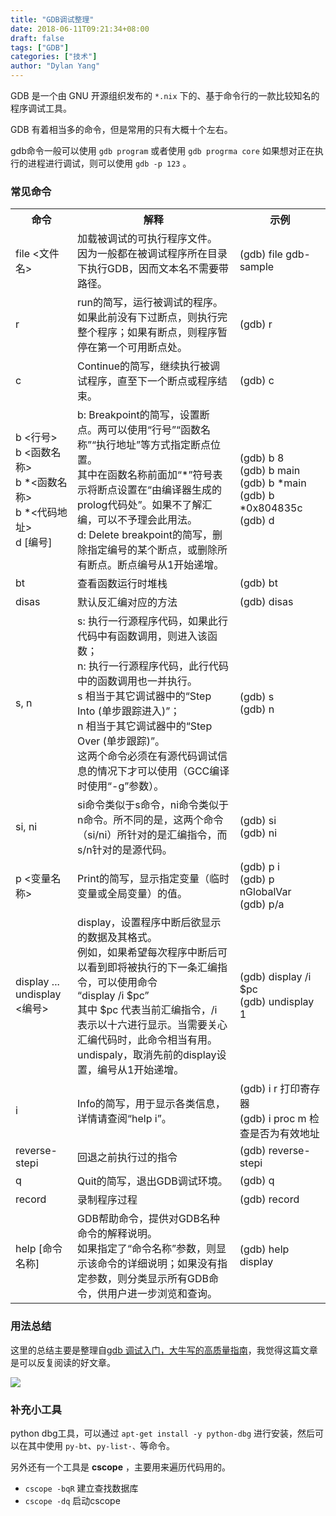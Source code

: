 ```yaml
---
title: "GDB调试整理"
date: 2018-06-11T09:21:34+08:00
draft: false 
tags: ["GDB"]
categories: ["技术"]
author: "Dylan Yang"
---
```


GDB 是一个由 GNU 开源组织发布的 `*.nix` 下的、基于命令行的一款比较知名的程序调试工具。

GDB 有着相当多的命令，但是常用的只有大概十个左右。

gdb命令一般可以使用 `gdb program` 或者使用 `gdb progrma core` 如果想对正在执行的进程进行调试，则可以使用 `gdb -p 123` 。

<!--more-->

### 常见命令

<table>
<tr>
    <th>命令</th>
    <th> 解释</th>
    <th> 示例</th>
</tr>
<tr>
    <td>file <文件名></td>
    <td>加载被调试的可执行程序文件。<br />因为一般都在被调试程序所在目录下执行GDB，因而文本名不需要带路径。</td>
    <td>(gdb) file gdb-sample</td>
</tr>
<tr>
    <td>r</td>
    <td>run的简写，运行被调试的程序。<br />如果此前没有下过断点，则执行完整个程序；如果有断点，则程序暂停在第一个可用断点处。</td>
    <td>(gdb) r</td>
</tr>
<tr>
    <td>c</td>
    <td>Continue的简写，继续执行被调试程序，直至下一个断点或程序结束。</td>
    <td>(gdb) c</td>
</tr>
<tr>
    <td>b &lt;行号&gt;<br />b &lt;函数名称&gt;<br />b *&lt;函数名称&gt;<br />b *&lt;代码地址&gt; <br />d [编号]</td>
    <td>b: Breakpoint的简写，设置断点。两可以使用“行号”“函数名称”“执行地址”等方式指定断点位置。<br />其中在函数名称前面加“*”符号表示将断点设置在“由编译器生成的prolog代码处”。如果不了解汇编，可以不予理会此用法。<br />d: Delete breakpoint的简写，删除指定编号的某个断点，或删除所有断点。断点编号从1开始递增。</td>
    <td>(gdb) b 8<br />(gdb) b main<br />(gdb) b *main<br />(gdb) b *0x804835c<br />(gdb) d</td>
</tr>
<tr>
    <td>bt</td>
    <td>查看函数运行时堆栈</td>
    <td>(gdb) bt</td>
</tr>
<tr>
    <td>disas <functionName></td>
    <td>默认反汇编对应的方法</td>
    <td>(gdb) disas </td>
</tr>
<tr>
    <td>s, n</td>
    <td>s: 执行一行源程序代码，如果此行代码中有函数调用，则进入该函数；<br />n: 执行一行源程序代码，此行代码中的函数调用也一并执行。<br />s 相当于其它调试器中的“Step Into (单步跟踪进入)”；<br />n 相当于其它调试器中的“Step Over (单步跟踪)”。<br />这两个命令必须在有源代码调试信息的情况下才可以使用（GCC编译时使用“-g”参数）。</td>
    <td>(gdb) s<br />(gdb) n</td>
</tr>
<tr>
    <td>si, ni</td>
    <td>si命令类似于s命令，ni命令类似于n命令。所不同的是，这两个命令（si/ni）所针对的是汇编指令，而s/n针对的是源代码。</td>
    <td>(gdb) si<br />(gdb) ni</td>
</tr>
<tr>
    <td>p &lt;变量名称&gt;</td>
    <td>Print的简写，显示指定变量（临时变量或全局变量）的值。</td>
    <td>(gdb) p i<br />(gdb) p nGlobalVar<br />(gdb) p/a</td>
</tr>
<tr>
    <td>display ... <br />undisplay &lt;编号&gt;</td>
    <td>display，设置程序中断后欲显示的数据及其格式。<br />例如，如果希望每次程序中断后可以看到即将被执行的下一条汇编指令，可以使用命令<br />“display /i $pc”<br />其中 $pc 代表当前汇编指令，/i 表示以十六进行显示。当需要关心汇编代码时，此命令相当有用。<br />undispaly，取消先前的display设置，编号从1开始递增。</td>
    <td>(gdb) display /i $pc<br />(gdb) undisplay 1</td>
</tr>
<tr>
    <td>i</td>
    <td>Info的简写，用于显示各类信息，详情请查阅“help i”。</td>
    <td>(gdb) i r 打印寄存器<br />(gdb) i proc m 检查是否为有效地址</td>
</tr>
<tr>
    <td>reverse-stepi</td>
    <td>回退之前执行过的指令</td>
    <td>(gdb) reverse-stepi</td>
</tr>
<tr>
    <td>q</td>
    <td>Quit的简写，退出GDB调试环境。</td>
    <td>(gdb) q</td>
</tr>
<tr>
    <td>record</td>
    <td>录制程序过程</td>
    <td>(gdb) record</td>
</tr>
<tr>
    <td>help [命令名称]</td>
    <td>GDB帮助命令，提供对GDB名种命令的解释说明。<br />如果指定了“命令名称”参数，则显示该命令的详细说明；如果没有指定参数，则分类显示所有GDB命令，供用户进一步浏览和查询。</td>
    <td>(gdb) help display</td>
</tr>
</table>

### 用法总结

这里的总结主要是整理自[gdb 调试入门，大牛写的高质量指南](http://blog.jobbole.com/107759/)，我觉得这篇文章是可以反复阅读的好文章。

![](/images/gdb.png)

### 补充小工具

python dbg工具，可以通过 `apt-get install -y python-dbg` 进行安装，然后可以在其中使用 `py-bt`、`py-list·、`等命令。

另外还有一个工具是 **cscope** ，主要用来遍历代码用的。

- `cscope -bqR` 建立查找数据库
- `cscope -dq` 启动cscope